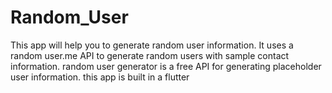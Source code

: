 # Random_User

This app will help you to generate random user information. It uses a random user.me API to generate random users with sample contact information. random user generator is a free API for generating placeholder user information. this app is built in a flutter
